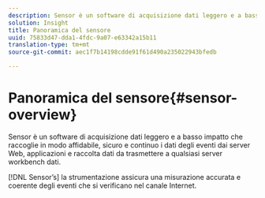 ```yaml
---
description: Sensor è un software di acquisizione dati leggero e a basso impatto che raccoglie in modo affidabile, sicuro e continuo i dati degli eventi dai server Web, applicazioni e raccolta dati da trasmettere a qualsiasi server workbench dati.
solution: Insight
title: Panoramica del sensore
uuid: 75833d47-dda1-4fdc-9a07-e63342a15b11
translation-type: tm+mt
source-git-commit: aec1f7b14198cdde91f61d490a235022943bfedb

---
```



# Panoramica del sensore{#sensor-overview}

Sensor è un software di acquisizione dati leggero e a basso impatto che raccoglie in modo affidabile, sicuro e continuo i dati degli eventi dai server Web, applicazioni e raccolta dati da trasmettere a qualsiasi server workbench dati.

[!DNL Sensor’s] la strumentazione assicura una misurazione accurata e coerente degli eventi che si verificano nel canale Internet.
